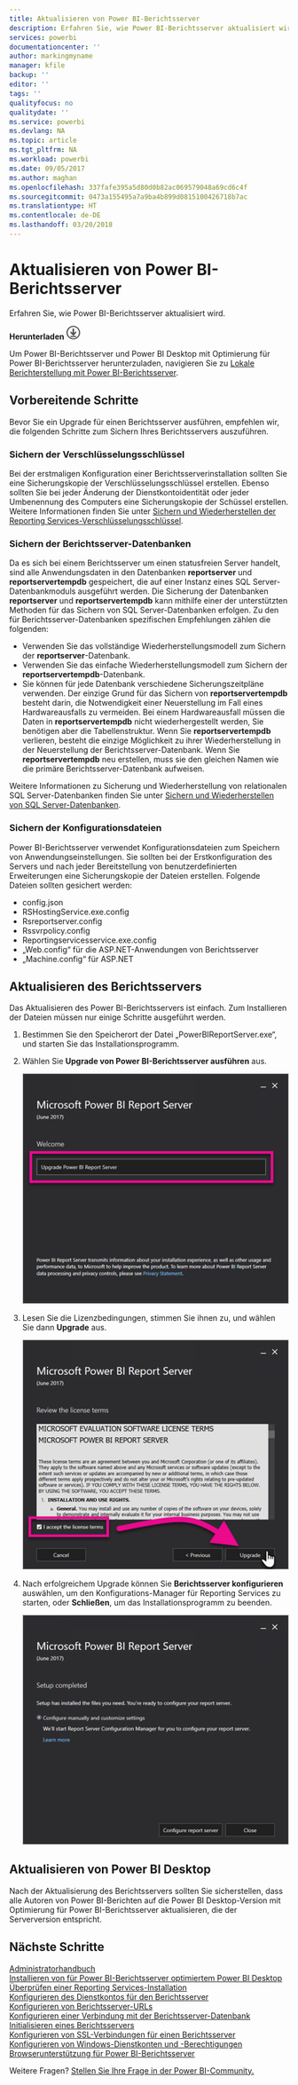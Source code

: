 ```yaml
---
title: Aktualisieren von Power BI-Berichtsserver
description: Erfahren Sie, wie Power BI-Berichtsserver aktualisiert wird.
services: powerbi
documentationcenter: ''
author: markingmyname
manager: kfile
backup: ''
editor: ''
tags: ''
qualityfocus: no
qualitydate: ''
ms.service: powerbi
ms.devlang: NA
ms.topic: article
ms.tgt_pltfrm: NA
ms.workload: powerbi
ms.date: 09/05/2017
ms.author: maghan
ms.openlocfilehash: 337fafe395a5d80d0b82ac069579048a69cd6c4f
ms.sourcegitcommit: 0473a155495a7a9ba4b899d0815100426718b7ac
ms.translationtype: HT
ms.contentlocale: de-DE
ms.lasthandoff: 03/20/2018
---
```

# <a name="upgrade-power-bi-report-server"></a>Aktualisieren von Power BI-Berichtsserver
Erfahren Sie, wie Power BI-Berichtsserver aktualisiert wird.

 **Herunterladen** ![herunterladen](media/upgrade/download.png "herunterladen")

Um Power BI-Berichtsserver und Power BI Desktop mit Optimierung für Power BI-Berichtsserver herunterzuladen, navigieren Sie zu [Lokale Berichterstellung mit Power BI-Berichtsserver](https://powerbi.microsoft.com/report-server/).

## <a name="before-you-begin"></a>Vorbereitende Schritte
Bevor Sie ein Upgrade für einen Berichtsserver ausführen, empfehlen wir, die folgenden Schritte zum Sichern Ihres Berichtsservers auszuführen.

### <a name="backing-up-the-encryption-keys"></a>Sichern der Verschlüsselungsschlüssel
Bei der erstmaligen Konfiguration einer Berichtsserverinstallation sollten Sie eine Sicherungskopie der Verschlüsselungsschlüssel erstellen. Ebenso sollten Sie bei jeder Änderung der Dienstkontoidentität oder jeder Umbenennung des Computers eine Sicherungskopie der Schüssel erstellen. Weitere Informationen finden Sie unter [Sichern und Wiederherstellen der Reporting Services-Verschlüsselungsschlüssel](https://docs.microsoft.com/sql/reporting-services/install-windows/ssrs-encryption-keys-back-up-and-restore-encryption-keys).

### <a name="backing-up-the-report-server-databases"></a>Sichern der Berichtsserver-Datenbanken
Da es sich bei einem Berichtsserver um einen statusfreien Server handelt, sind alle Anwendungsdaten in den Datenbanken **reportserver** und **reportservertempdb** gespeichert, die auf einer Instanz eines SQL Server-Datenbankmoduls ausgeführt werden. Die Sicherung der Datenbanken **reportserver** und **reportservertempdb** kann mithilfe einer der unterstützten Methoden für das Sichern von SQL Server-Datenbanken erfolgen. Zu den für Berichtsserver-Datenbanken spezifischen Empfehlungen zählen die folgenden:

* Verwenden Sie das vollständige Wiederherstellungsmodell zum Sichern der **reportserver**-Datenbank.
* Verwenden Sie das einfache Wiederherstellungsmodell zum Sichern der **reportservertempdb**-Datenbank.
* Sie können für jede Datenbank verschiedene Sicherungszeitpläne verwenden. Der einzige Grund für das Sichern von **reportservertempdb** besteht darin, die Notwendigkeit einer Neuerstellung im Fall eines Hardwareausfalls zu vermeiden. Bei einem Hardwareausfall müssen die Daten in **reportservertempdb** nicht wiederhergestellt werden, Sie benötigen aber die Tabellenstruktur. Wenn Sie **reportservertempdb** verlieren, besteht die einzige Möglichkeit zu ihrer Wiederherstellung in der Neuerstellung der Berichtsserver-Datenbank. Wenn Sie **reportservertempdb** neu erstellen, muss sie den gleichen Namen wie die primäre Berichtsserver-Datenbank aufweisen.

Weitere Informationen zu Sicherung und Wiederherstellung von relationalen SQL Server-Datenbanken finden Sie unter [Sichern und Wiederherstellen von SQL Server-Datenbanken](https://docs.microsoft.com/sql/relational-databases/backup-restore/back-up-and-restore-of-sql-server-databases).

### <a name="backing-up-the-configuration-files"></a>Sichern der Konfigurationsdateien
Power BI-Berichtsserver verwendet Konfigurationsdateien zum Speichern von Anwendungseinstellungen. Sie sollten bei der Erstkonfiguration des Servers und nach jeder Bereitstellung von benutzerdefinierten Erweiterungen eine Sicherungskopie der Dateien erstellen. Folgende Dateien sollten gesichert werden:

* config.json
* RSHostingService.exe.config
* Rsreportserver.config
* Rssvrpolicy.config
* Reportingservicesservice.exe.config
* „Web.config“ für die ASP.NET-Anwendungen von Berichtsserver
* „Machine.config“ für ASP.NET

## <a name="upgrade-the-report-server"></a>Aktualisieren des Berichtsservers
Das Aktualisieren des Power BI-Berichtsservers ist einfach. Zum Installieren der Dateien müssen nur einige Schritte ausgeführt werden.

1. Bestimmen Sie den Speicherort der Datei „PowerBIReportServer.exe“, und starten Sie das Installationsprogramm.
2. Wählen Sie **Upgrade von Power BI-Berichtsserver ausführen** aus.
   
    ![](media/upgrade/reportserver-upgrade1.png "Aktualisieren von Power BI-Berichtsserver")
3. Lesen Sie die Lizenzbedingungen, stimmen Sie ihnen zu, und wählen Sie dann **Upgrade** aus.
   
    ![](media/upgrade/reportserver-upgrade-eula.png "Lizenzvertrag")
4. Nach erfolgreichem Upgrade können Sie **Berichtsserver konfigurieren** auswählen, um den Konfigurations-Manager für Reporting Services zu starten, oder **Schließen**, um das Installationsprogramm zu beenden.
   
    ![](media/upgrade/reportserver-upgrade-configure.png)

## <a name="upgrade-power-bi-desktop"></a>Aktualisieren von Power BI Desktop
Nach der Aktualisierung des Berichtsservers sollten Sie sicherstellen, dass alle Autoren von Power BI-Berichten auf die Power BI Desktop-Version mit Optimierung für Power BI-Berichtsserver aktualisieren, die der Serverversion entspricht.

## <a name="next-steps"></a>Nächste Schritte
[Administratorhandbuch](admin-handbook-overview.md)  
[Installieren von für Power BI-Berichtsserver optimiertem Power BI Desktop](install-powerbi-desktop.md)  
[Überprüfen einer Reporting Services-Installation](https://docs.microsoft.com/sql/reporting-services/install-windows/verify-a-reporting-services-installation)  
[Konfigurieren des Dienstkontos für den Berichtsserver](https://docs.microsoft.com/sql/reporting-services/install-windows/configure-the-report-server-service-account-ssrs-configuration-manager)  
[Konfigurieren von Berichtsserver-URLs](https://docs.microsoft.com/sql/reporting-services/install-windows/configure-report-server-urls-ssrs-configuration-manager)  
[Konfigurieren einer Verbindung mit der Berichtsserver-Datenbank](https://docs.microsoft.com/sql/reporting-services/install-windows/configure-a-report-server-database-connection-ssrs-configuration-manager)  
[Initialisieren eines Berichtsservers](https://docs.microsoft.com/sql/reporting-services/install-windows/ssrs-encryption-keys-initialize-a-report-server)  
[Konfigurieren von SSL-Verbindungen für einen Berichtsserver](https://docs.microsoft.com/sql/reporting-services/security/configure-ssl-connections-on-a-native-mode-report-server)  
[Konfigurieren von Windows-Dienstkonten und -Berechtigungen](https://docs.microsoft.com/sql/database-engine/configure-windows/configure-windows-service-accounts-and-permissions)  
[Browserunterstützung für Power BI-Berichtsserver](browser-support.md)

Weitere Fragen? [Stellen Sie Ihre Frage in der Power BI-Community.](https://community.powerbi.com/)

